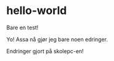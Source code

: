 # hello-world
Bare en test!

Yo! Assa nå gjør jeg bare noen edringer.

Endringer gjort på skolepc-en!
